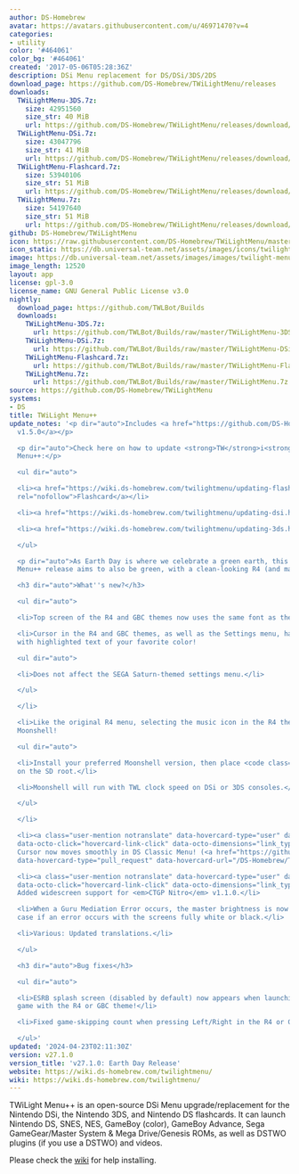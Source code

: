 ```yaml
---
author: DS-Homebrew
avatar: https://avatars.githubusercontent.com/u/46971470?v=4
categories:
- utility
color: '#464061'
color_bg: '#464061'
created: '2017-05-06T05:28:36Z'
description: DSi Menu replacement for DS/DSi/3DS/2DS
download_page: https://github.com/DS-Homebrew/TWiLightMenu/releases
downloads:
  TWiLightMenu-3DS.7z:
    size: 42951560
    size_str: 40 MiB
    url: https://github.com/DS-Homebrew/TWiLightMenu/releases/download/v27.1.0/TWiLightMenu-3DS.7z
  TWiLightMenu-DSi.7z:
    size: 43047796
    size_str: 41 MiB
    url: https://github.com/DS-Homebrew/TWiLightMenu/releases/download/v27.1.0/TWiLightMenu-DSi.7z
  TWiLightMenu-Flashcard.7z:
    size: 53940106
    size_str: 51 MiB
    url: https://github.com/DS-Homebrew/TWiLightMenu/releases/download/v27.1.0/TWiLightMenu-Flashcard.7z
  TWiLightMenu.7z:
    size: 54197640
    size_str: 51 MiB
    url: https://github.com/DS-Homebrew/TWiLightMenu/releases/download/v27.1.0/TWiLightMenu.7z
github: DS-Homebrew/TWiLightMenu
icon: https://raw.githubusercontent.com/DS-Homebrew/TWiLightMenu/master/booter/Twilight%2B%2B-animated%20icon-fix.gif
icon_static: https://db.universal-team.net/assets/images/icons/twilight-menu.png
image: https://db.universal-team.net/assets/images/images/twilight-menu.png
image_length: 12520
layout: app
license: gpl-3.0
license_name: GNU General Public License v3.0
nightly:
  download_page: https://github.com/TWLBot/Builds
  downloads:
    TWiLightMenu-3DS.7z:
      url: https://github.com/TWLBot/Builds/raw/master/TWiLightMenu-3DS.7z
    TWiLightMenu-DSi.7z:
      url: https://github.com/TWLBot/Builds/raw/master/TWiLightMenu-DSi.7z
    TWiLightMenu-Flashcard.7z:
      url: https://github.com/TWLBot/Builds/raw/master/TWiLightMenu-Flashcard.7z
    TWiLightMenu.7z:
      url: https://github.com/TWLBot/Builds/raw/master/TWiLightMenu.7z
source: https://github.com/DS-Homebrew/TWiLightMenu
systems:
- DS
title: TWiLight Menu++
update_notes: '<p dir="auto">Includes <a href="https://github.com/DS-Homebrew/nds-bootstrap/releases/tag/v1.5.0">nds-bootstrap
  v1.5.0</a></p>

  <p dir="auto">Check here on how to update <strong>TW</strong>i<strong>L</strong>ight
  Menu++:</p>

  <ul dir="auto">

  <li><a href="https://wiki.ds-homebrew.com/twilightmenu/updating-flashcard.html"
  rel="nofollow">Flashcard</a></li>

  <li><a href="https://wiki.ds-homebrew.com/twilightmenu/updating-dsi.html" rel="nofollow">DSi</a></li>

  <li><a href="https://wiki.ds-homebrew.com/twilightmenu/updating-3ds.html" rel="nofollow">3DS</a></li>

  </ul>

  <p dir="auto">As Earth Day is where we celebrate a green earth, this <strong>TW</strong>i<strong>L</strong>ight
  Menu++ release aims to also be green, with a clean-looking R4 (and maybe GBC) theme!</p>

  <h3 dir="auto">What''s new?</h3>

  <ul dir="auto">

  <li>Top screen of the R4 and GBC themes now uses the same font as the bottom screen!</li>

  <li>Cursor in the R4 and GBC themes, as well as the Settings menu, has been replaced
  with highlighted text of your favorite color!

  <ul dir="auto">

  <li>Does not affect the SEGA Saturn-themed settings menu.</li>

  </ul>

  </li>

  <li>Like the original R4 menu, selecting the music icon in the R4 theme now boots
  Moonshell!

  <ul dir="auto">

  <li>Install your preferred Moonshell version, then place <code class="notranslate">_moonshl.nds</code>
  on the SD root.</li>

  <li>Moonshell will run with TWL clock speed on DSi or 3DS consoles.</li>

  </ul>

  </li>

  <li><a class="user-mention notranslate" data-hovercard-type="user" data-hovercard-url="/users/mentusfentus/hovercard"
  data-octo-click="hovercard-link-click" data-octo-dimensions="link_type:self" href="https://github.com/mentusfentus">@mentusfentus</a>:
  Cursor now moves smoothly in DS Classic Menu! (<a href="https://github.com/DS-Homebrew/TWiLightMenu/issues/2394"
  data-hovercard-type="pull_request" data-hovercard-url="/DS-Homebrew/TWiLightMenu/pull/2394/hovercard">#2394</a>)</li>

  <li><a class="user-mention notranslate" data-hovercard-type="user" data-hovercard-url="/users/spellboundtriangle/hovercard"
  data-octo-click="hovercard-link-click" data-octo-dimensions="link_type:self" href="https://github.com/spellboundtriangle">@spellboundtriangle</a>:
  Added widescreen support for <em>CTGP Nitro</em> v1.1.0.</li>

  <li>When a Guru Mediation Error occurs, the master brightness is now cleared, in
  case if an error occurs with the screens fully white or black.</li>

  <li>Various: Updated translations.</li>

  </ul>

  <h3 dir="auto">Bug fixes</h3>

  <ul dir="auto">

  <li>ESRB splash screen (disabled by default) now appears when launching a DS(i)
  game with the R4 or GBC theme!</li>

  <li>Fixed game-skipping count when pressing Left/Right in the R4 or GBC theme.</li>

  </ul>'
updated: '2024-04-23T02:11:30Z'
version: v27.1.0
version_title: 'v27.1.0: Earth Day Release'
website: https://wiki.ds-homebrew.com/twilightmenu/
wiki: https://wiki.ds-homebrew.com/twilightmenu/
---
```

TWiLight Menu++ is an open-source DSi Menu upgrade/replacement for the Nintendo DSi, the Nintendo 3DS, and Nintendo DS flashcards. It can launch Nintendo DS, SNES, NES, GameBoy (color), GameBoy Advance, Sega GameGear/Master System & Mega Drive/Genesis ROMs, as well as DSTWO plugins (if you use a DSTWO) and videos.

Please check the [wiki](https://wiki.ds-homebrew.com/twilightmenu/) for help installing.